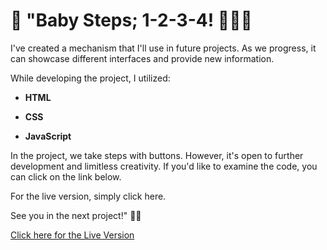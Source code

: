 # 👶 "Baby Steps; 1-2-3-4! 🚶‍♂️🎯

I've created a mechanism that I'll use in future projects. As we progress, it can showcase different interfaces and provide new information.

While developing the project, I utilized:

- **HTML**
+ **CSS**
* **JavaScript** <br/>

In the project, we take steps with buttons. However, it's open to further development and limitless creativity. If you'd like to examine the code, you can click on the link below.

For the live version, simply click here.

See you in the next project!" 🚀🔧

[Click here for the Live Version](https://progress-steps-chi.vercel.app/)

